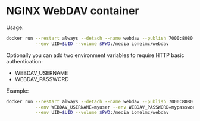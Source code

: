 # NGINX WebDAV container

Usage:

```bash
docker run --restart always --detach --name webdav --publish 7000:8080 \
           --env UID=$UID --volume $PWD:/media ionelmc/webdav
```

Optionally you can add two environment variables to require HTTP basic authentication:

* WEBDAV_USERNAME
* WEBDAV_PASSWORD

Example:

```bash
docker run --restart always --detach --name webdav --publish 7000:8080 \
           --env WEBDAV_USERNAME=myuser --env WEBDAV_PASSWORD=mypassword \
           --env UID=$UID --volume $PWD:/media ionelmc/webdav
```
